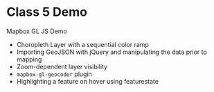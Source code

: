 # Class 5 Demo

Mapbox GL JS Demo

* Choropleth Layer with a sequential color ramp
* Importing GeoJSON with jQuery and manipulating the data prior to mapping
* Zoom-dependent layer visibility
* `mapbox-gl-geocoder` plugin
* Highlighting a feature on hover using featurestate